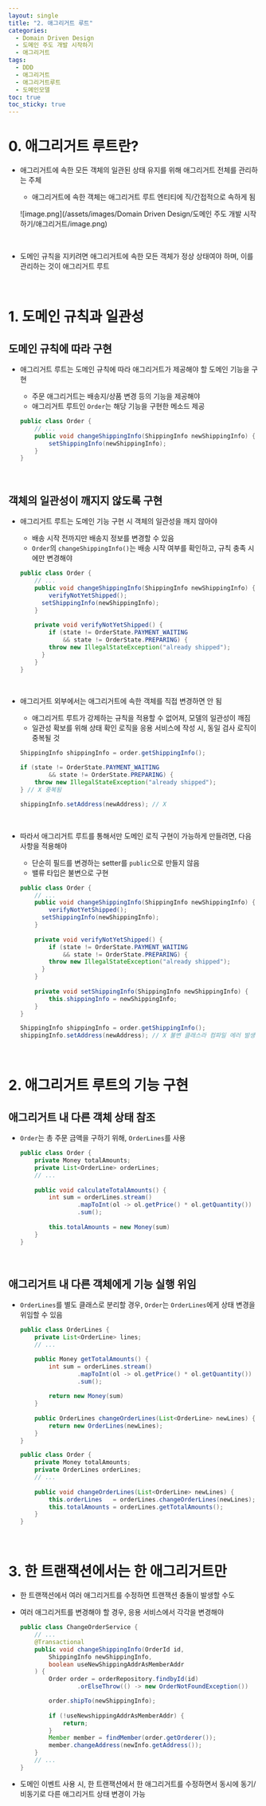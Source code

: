 ```yaml
---
layout: single
title: "2. 애그리거트 루트"
categories:
  - Domain Driven Design
  - 도메인 주도 개발 시작하기
  - 애그리거트
tags:
  - DDD
  - 애그리거트
  - 애그리거트루트
  - 도메인모델
toc: true
toc_sticky: true
---
```


# 0. 애그리거트 루트란?

- 애그리거트에 속한 모든 객체의 일관된 상태 유지를 위해 애그리거트 전체를 관리하는 주체
    - 애그리거트에 속한 객체는 애그리거트 루트 엔티티에 직/간접적으로 속하게 됨
    
    ![image.png](/assets/images/Domain Driven Design/도메인 주도 개발 시작하기/애그리거트/image.png)
    

<br>

- 도메인 규칙을 지키려면 애그리거트에 속한 모든 객체가 정상 상태여야 하며, 이를 관리하는 것이 애그리거트 루트

<br>

# 1. 도메인 규칙과 일관성

## 도메인 규칙에 따라 구현

- 애그리거트 루트는 도메인 규칙에 따라 애그리거트가 제공해야 할 도메인 기능을 구현
    - 주문 애그리거트는 배송지/상품 변경 등의 기능을 제공해야
    - 애그리거트 루트인 `Order`는 해당 기능을 구현한 메소드 제공
    
    ```java
    public class Order {
    	// ...
    	public void changeShippingInfo(ShippingInfo newShippingInfo) {
    	    setShippingInfo(newShippingInfo);
    	}
    }
    ```
    

<br>

## 객체의 일관성이 깨지지 않도록 구현

- 애그리거트 루트는 도메인 기능 구현 시 객체의 일관성을 깨지 않아야
    - 배송 시작 전까지만 배송지 정보를 변경할 수 있음
    - `Order`의 `changeShippingInfo()`는 배송 시작 여부를 확인하고, 규칙 충족 시에만 변경해야
    
    ```java
    public class Order {
    	// ...
    	public void changeShippingInfo(ShippingInfo newShippingInfo) {
    		verifyNotYetShipped();
    	  setShippingInfo(newShippingInfo);
    	}
    	
    	private void verifyNotYetShipped() {
    		if (state != OrderState.PAYMENT_WAITING 
    	    	&& state != OrderState.PREPARING) {
    	  	throw new IllegalStateException("already shipped");
    	  }
    	}
    }
    ```
    

<br>

- 애그리거트 외부에서는 애그리거트에 속한 객체를 직접 변경하면 안 됨

    - 애그리거트 루트가 강제하는 규칙을 적용할 수 없어져, 모델의 일관성이 깨짐
    - 일관성 확보를 위해 상태 확인 로직을 응용 서비스에 작성 시, 동일 검사 로직이 중복될 것

    ```java
    ShippingInfo shippingInfo = order.getShippingInfo();
    
    if (state != OrderState.PAYMENT_WAITING 
    		&& state != OrderState.PREPARING) {
    	throw new IllegalStateException("already shipped");
    } // X 중복됨
    
    shippingInfo.setAddress(newAddress); // X
    ```


<br>

- 따라서 애그리거트 루트를 통해서만 도메인 로직 구현이 가능하게 만들려면, 다음 사항을 적용해야

    - 단순히 필드를 변경하는 setter를 `public`으로 만들지 않음
    - 밸류 타입은 불변으로 구현


    ```java
    public class Order {
    	// ...
    	public void changeShippingInfo(ShippingInfo newShippingInfo) {
    		verifyNotYetShipped();
    	  setShippingInfo(newShippingInfo);
    	}
    	
    	private void verifyNotYetShipped() {
    		if (state != OrderState.PAYMENT_WAITING 
    	    	&& state != OrderState.PREPARING) {
    	  	throw new IllegalStateException("already shipped");
    	  }
    	}
    	
    	private void setShippingInfo(ShippingInfo newShippingInfo) {
    		this.shippingInfo = newShippingInfo;
    	}
    }
    ```

    ```java
    ShippingInfo shippingInfo = order.getShippingInfo();
    shippingInfo.setAddress(newAddress); // X 불변 클래스라 컴파일 에러 발생
    ```


<br>

# 2. 애그리거트 루트의 기능 구현

## 애그리거트 내 다른 객체 상태 참조

- `Order`는 총 주문 금액을 구하기 위해, `OrderLines`를 사용
  
    ```java
    public class Order {
    	private Money totalAmounts;
    	private List<OrderLine> orderLines;
    	// ...
    	
    	public void calculateTotalAmounts() {
    		int sum = orderLines.stream()
    				.mapToInt(ol -> ol.getPrice() * ol.getQuantity())
    				.sum();
    				
    		this.totalAmounts = new Money(sum)
    	}	
    }
    ```
    

<br>

## 애그리거트 내 다른 객체에게 기능 실행 위임

- `OrderLines`를 별도 클래스로 분리할 경우, `Order`는 `OrderLines`에게 상태 변경을 위임할 수 있음
  
    ```java
    public class OrderLines {
    	private List<OrderLine> lines;
    	// ...
    
    	public Money getTotalAmounts() {
    		int sum = orderLines.stream()
    				.mapToInt(ol -> ol.getPrice() * ol.getQuantity())
    				.sum();
    				
    		return new Money(sum)
    	}
    	
    	public OrderLines changeOrderLines(List<OrderLine> newLines) {
    		return new OrderLines(newLines);
    	}
    }
    ```
    
    ```java
    public class Order {
    	private Money totalAmounts;
    	private OrderLines orderLines;
    	// ...
    	
    	public void changeOrderLines(List<OrderLine> newLines) {
    		this.orderLines   = orderLines.changeOrderLines(newLines);
    		this.totalAmounts = orderLines.getTotalAmounts();
    	}	
    }
    ```
    

<br>

# 3. 한 트랜잭션에서는 한 애그리거트만

- 한 트랜잭션에서 여러 애그리거트를 수정하면 트랜잭션 충돌이 발생할 수도
- 여러 애그리거트를 변경해야 할 경우, 응용 서비스에서 각각을 변경해야
  
    ```java
    public class ChangeOrderService {
    	// ...
    	@Transactional
    	public void changeShippingInfo(OrderId id, 
    		ShippingInfo newShippingInfo, 
    		boolean useNewShippingAddrAsMemberAddr
    	) {
    		Order order = orderRepository.findbyId(id)
    				.orElseThrow(() -> new OrderNotFoundException())
    
    		order.shipTo(newShippingInfo);
    		
    		if (!useNewshippingAddrAsMemberAddr) {
    			return;
    		}	
    		Member member = findMember(order.getOrderer());
    		member.changeAddress(newInfo.getAddress());
    	}
    	// ...
    }
    ```
    
- 도메인 이벤트 사용 시, 한 트랜잭션에서 한 애그리거트를 수정하면서 동시에 동기/비동기로 다른 애그리거트 상태 변경이 가능
